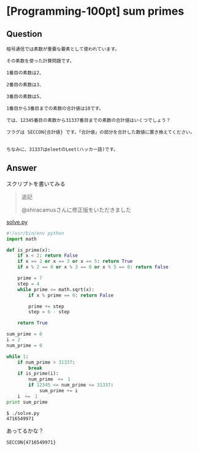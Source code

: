 # [Programming-100pt] sum primes

## Question

```plane
暗号通信では素数が重要な要素として使われています。

その素数を使った計算問題です。

1番目の素数は2、

2番目の素数は3、

3番目の素数は5、

1番目から3番目までの素数の合計値は10です。

では、12345番目の素数から31337番目までの素数の合計値はいくつでしょう？

フラグは SECCON{合計値} です。「合計値」の部分を合計した数値に置き換えてください。


ちなみに、31337はeleetのLeet(ハッカー語)です。
```

## Answer

スクリプトを書いてみる

>追記
>
>@shiracamusさんに修正版をいただきました

[solve.py](solve.py)

```python
#!/usr/bin/env python
import math

def is_prime(x):
    if x < 2: return False
    if x == 2 or x == 3 or x == 5: return True
    if x % 2 == 0 or x % 3 == 0 or x % 5 == 0: return False

    prime = 7
    step = 4
    while prime <= math.sqrt(x):
        if x % prime == 0: return False

        prime += step
        step = 6 - step

    return True

sum_prime = 0
i = 2
num_prime = 0

while 1:
    if num_prime > 31337:
        break
    if is_prime(i):
        num_prime　+=　1
        if 12345 <= num_prime <= 31337:
            sum_prime += i
    i　+=　1
print sum_prime
```

```plane
$ ./solve.py
4716549971
```

あってるかな？

`SECCON{4716549971}`
